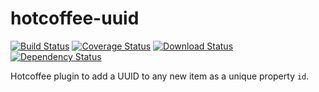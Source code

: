 hotcoffee-uuid
===============

[![Build Status](https://img.shields.io/travis/kr1sp1n/hotcoffee-uuid.svg?style=flat-square)](https://travis-ci.org/kr1sp1n/hotcoffee-uuid)
[![Coverage Status](https://img.shields.io/coveralls/kr1sp1n/hotcoffee-uuid.svg?style=flat-square)](https://coveralls.io/r/kr1sp1n/hotcoffee-uuid)
[![Download Status](https://img.shields.io/npm/dm/hotcoffee-uuid.svg?style=flat-square)](https://www.npmjs.com/package/hotcoffee-uuid)
[![Dependency Status](https://img.shields.io/david/kr1sp1n/hotcoffee-uuid.svg?style=flat-square)](https://david-dm.org/kr1sp1n/hotcoffee-uuid)

Hotcoffee plugin to add a UUID to any new item as a unique property `id`.

